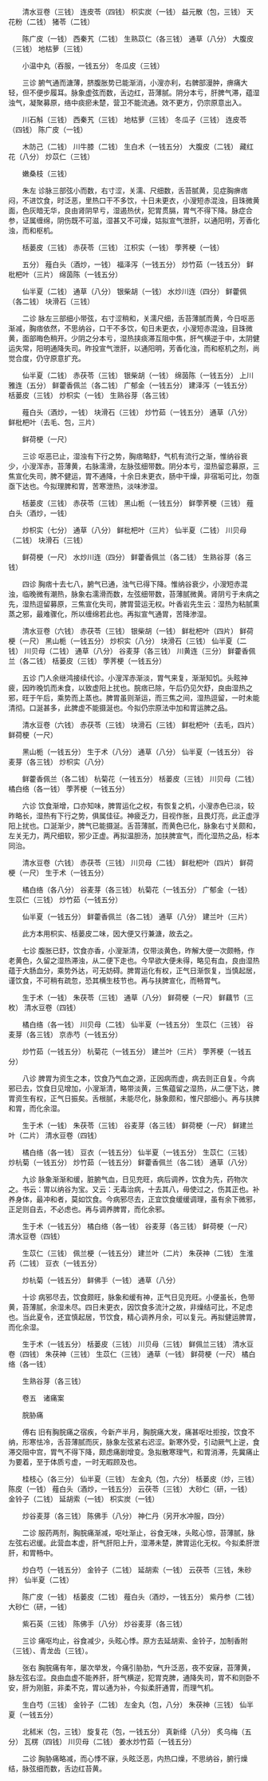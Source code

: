 <!-- { "loadSidebar": true } -->
　　清水豆卷（三钱） 连皮苓（四钱） 枳实炭（一钱） 益元散（包，三钱） 天花粉（二钱） 猪苓（二钱）

　　陈广皮（一钱） 西秦艽（二钱） 生熟苡仁（各三钱） 通草（八分） 大腹皮（三钱） 地枯萝（三钱）

　　小温中丸（吞服，一钱五分） 冬瓜皮（三钱）

　　三诊 腑气通而溏薄，脐腹胀势已能渐消，小溲亦利，右髀部漫肿，痹痛大轻，但不便步履耳。脉象虚弦而数，舌边红，苔薄腻。阴分本亏，肝脾气滞，蕴湿浊气，凝聚募原，络中痰瘀未楚，营卫不能流通。效不更方，仍宗原意出入。

　　川石斛（三钱） 西秦艽（三钱） 地枯萝（三钱） 冬瓜子（三钱） 连皮苓（四钱） 陈广皮（一钱）

　　木防己（二钱） 川牛膝（二钱） 生白术（一钱五分） 大腹皮（二钱） 藏红花（八分） 炒苡仁（三钱）

　　嫩桑枝（三钱）

　　朱左 诊脉三部弦小而数，右寸涩，关濡、尺细数，舌苔腻黄，见症胸痹痞闷，不进饮食，时泛恶，里热口干不多饮，十日未更衣，小溲短赤混浊，目珠微黄面，色灰暗无华，良由肾阴早亏，湿遏热伏，犯胃贯膈，胃气不得下降。脉症合参，证属缠绵，阴伤既不可滋，湿甚又不可燥，姑拟宣气泄肝，以通阳明，芳香化浊，而和枢机。

　　栝蒌皮（三钱） 赤茯苓（三钱） 江枳实（一钱） 荸荠梗（一钱）

　　五分） 薤白头（酒炒，一钱） 福泽泻（一钱五分） 炒竹茹（一钱五分） 鲜枇杷叶（三片） 绵茵陈（一钱五分）

　　仙半夏（二钱） 通草（八分） 银柴胡（一钱） 水炒川连（四分） 鲜藿佩（各二钱） 块滑石（三钱）

　　二诊 脉左三部细小带弦，右寸涩稍和，关濡尺细，舌苔薄腻而黄，今日呕恶渐减，胸痞依然，不思纳谷，口干不多饮，旬日未更衣，小溲短赤混浊，目珠微黄，面部晦色稍开。少阴之分本亏，湿热挟痰滞互阻中焦，肝气横逆于中，太阴健运失常，阳明通降失司。昨投宣气泄肝，以通阳明，芳香化浊，而和枢机之剂，尚觉合度，仍守原意扩充。

　　仙半夏（二钱） 赤茯苓（三钱） 银柴胡（一钱） 绵茵陈（一钱五分） 上川雅连（五分） 鲜藿香佩兰（各二钱） 广郁金（一钱五分） 建泽泻（一钱五分） 栝蒌皮（三钱） 炒枳实（一钱） 生熟谷芽（各三钱）

　　薤白头（酒炒，一钱） 块滑石（三钱） 炒竹茹（一钱五分） 通草（八分） 鲜枇杷叶（去毛、包，三片）

　　鲜荷梗（一尺）

　　三诊 呕恶已止，湿浊有下行之势，胸痞略舒，气机有流行之渐，惟纳谷衰少，小溲浑赤，苔薄黄，右脉濡滑，左脉弦细带数。阴分本亏，湿热留恋募原，三焦宣化失司，脾不健运，胃不通降，十余日未更衣，肠中干燥，非宿垢可比，勿亟亟下达也。今拟理脾和胃，苦寒泄热，淡味渗湿。

　　栝蒌皮（三钱） 赤茯苓（三钱） 黑山栀（一钱五分） 鲜荸荠梗（三钱） 薤白头（酒炒，一钱）

　　炒枳实（七分） 通草（八分） 鲜枇杷叶（三片） 仙半夏（二钱） 川贝母（二钱） 块滑石（三钱）

　　鲜荷梗（一尺） 水炒川连（四分） 鲜藿香佩兰（各二钱） 生熟谷芽（各三钱）

　　四诊 胸痞十去七八，腑气已通，浊气已得下降。惟纳谷衰少，小溲短赤混浊，临晚微有潮热，脉象右濡滑而数，左弦细带数，苔薄腻微黄。肾阴亏于未病之先，湿热逗留募原，三焦宣化失司，脾胃营运无权。叶香岩先生云：湿热为粘腻熏蒸之邪，最难骤化，所以缠绵若此也。再拟宣气通胃，苦降渗湿。

　　清水豆卷（六钱） 赤茯苓（三钱） 银柴胡（一钱） 鲜枇杷叶（四片） 鲜荷梗（一尺） 黑山栀（一钱五分） 炒枳实（八分） 块滑石（三钱） 仙半夏（二钱） 川贝母（二钱） 通草（八分） 谷麦芽（各三钱） 川黄连（三分） 鲜藿香佩兰（各二钱） 栝蒌皮（三钱） 荸荠梗（一钱五分）

　　五诊 门人余继鸿接续代诊。小溲浑赤渐淡，胃气来复，渐渐知饥。头眩神疲，因昨晚饥而未食，以致虚阳上扰也。脘痞已除，午后仍见欠舒，良由湿热之邪，旺于午后，乘势而上蒸也。脾胃虽则渐运，而三焦之间，湿热逗留，一时未能清彻。口涎甚多，此脾虚不能摄涎也。今拟仍宗原法中加和胃运脾之品。

　　清水豆卷（六钱） 赤茯苓（三钱） 块滑石（三钱） 鲜枇杷叶（去毛，四片） 鲜荷梗（一尺）

　　黑山栀（一钱五分） 生于术（八分） 通草（八分） 仙半夏（一钱五分） 谷麦芽（各三钱） 炒枳实（八分）

　　鲜藿香佩兰（各二钱） 杭菊花（一钱五分） 栝蒌皮（三钱） 川贝母（二钱） 橘白络（各一钱） 荸荠梗（一钱五分）

　　六诊 饮食渐增，口亦知味，脾胃运化之权，有恢复之机，小溲赤色已淡，较昨略长，湿热有下行之势，俱属佳征。神疲乏力，目视作胀，且畏灯亮，此正虚浮阳上扰也。口涎渐少，脾气已能摄涎。舌苔薄腻，而黄色已化，脉象右寸关颇和，左关无力，两尺细软，邪少正虚。再拟温胆汤，加扶脾宣气，而化湿热之品，标本同治。

　　清水豆卷（六钱） 赤茯苓（三钱） 川贝母（二钱） 鲜枇杷叶（四片） 鲜荷梗（一尺） 生于术（一钱五分）

　　橘白络（各八分） 谷麦芽（各三钱） 杭菊花（一钱五分） 广郁金（一钱） 生苡仁（三钱） 炒竹茹（一钱五分）

　　仙半夏（一钱五分） 鲜藿香佩兰（各二钱） 通草（八分） 建兰叶（三片）

　　此方本用枳实、栝蒌皮二味，因大便又行兼溏，故去之。

　　七诊 腹胀已舒，饮食亦香，小溲渐清，仅带淡黄色，昨解大便一次颇畅，作老黄色，久留之湿热滞浊，从二便下走也。今早欲大便未得，略见有血，良由湿热蕴于大肠血分，乘势外达，可无妨碍。脾胃运化有权，正气日渐恢复，当慎起居，谨饮食，不可稍有疏忽，恐其横生枝节也。再与扶脾宣化，而畅胃气。

　　生于术（一钱） 朱茯苓（三钱） 通草（八分） 鲜荷梗（一尺） 鲜藕节（三枚） 清水豆卷（四钱）

　　橘白络（各一钱） 川贝母（二钱） 仙半夏（一钱五分） 生苡仁（三钱） 谷麦芽（各三钱） 京赤芍（一钱五分）

　　炒竹茹（一钱五分） 杭菊花（一钱五分） 建兰叶（三片） 荸荠梗（一钱五分）

　　八诊 脾胃为资生之本，饮食乃气血之源，正因病而虚，病去则正自复。今病邪已去，饮食日见增加，小溲渐清，略带淡黄，三焦蕴留之湿热，从二便下达，脾胃资生有权，正气日振矣。舌根腻，未能尽化，脉象颇和，惟尺部细小。再与扶脾和胃，而化余湿。

　　生于术（一钱） 朱茯苓（三钱） 谷麦芽（各三钱） 鲜荷梗（一尺） 鲜建兰叶（二片） 清水豆卷（四钱）

　　橘白络（各一钱） 豆衣（一钱五分） 仙半夏（一钱五分） 生苡仁（三钱） 炒杭菊（一钱五分） 炒竹茹（一钱五分） 鲜藿香佩兰（各二钱） 通草（八分）

　　九诊 脉象渐渐和缓，脏腑气血，日见充旺，病后调养，饮食为先，药物次之。书云：胃以纳谷为宝。又云：无毒治病，十去其八，毋使过之，伤其正也。补养身体，最冲和者，莫如饮食。今病邪尽去，正宜饮食缓缓调理，虽有余下微邪，正足则自去，不必虑也。再与调养脾胃，而化余邪。

　　生于术（一钱五分） 橘白络（各一钱） 谷麦芽（各三钱） 鲜荷梗（一尺） 清水豆卷（四钱）

　　生苡仁（三钱） 佩兰梗（一钱五分） 建兰叶（二片） 朱茯神（二钱） 生淮药（二钱） 豆衣（一钱五分）

　　炒杭菊（一钱五分） 鲜佛手（一钱） 通草（八分）

　　十诊 病邪尽去，饮食颇旺，脉象和缓有神，正气日见充旺。小便虽长，色带黄，苔薄腻，余湿未尽。四日未更衣，因饮食多流汁之故，非燥结可比，不足虑也。当此夏令，还宜慎起居，节饮食，精心调养月余，可以复元。再拟健运脾胃，而化余湿。

　　生于术（一钱五分） 栝蒌皮（三钱） 川贝母（三钱） 鲜佩兰三钱） 清水豆卷（四钱） 朱茯神（三钱） 生苡仁（三钱） 通草（一钱） 鲜荷梗（一尺） 橘白络（各一钱）

　　生熟谷芽（各三钱）

　　卷五　诸痛案

　　脘胁痛

　　傅右 旧有胸脘痛之宿疾，今新产半月，胸脘痛大发，痛甚呕吐拒按，饮食不纳，形寒怯冷，舌苔薄腻而灰，脉象左弦紧右迟涩。新寒外受，引动厥气上逆，食滞交阻中宫，胃气不得下降，颇虑痛剧增变。急拟散寒理气，和胃消滞，先冀痛止为要着，至于体质亏虚，一时无暇顾及也。

　　桂枝心（各三分） 仙半夏（三钱） 左金丸（包，六分） 栝蒌皮（炒，三钱） 陈皮（一钱） 薤白头（酒炒，一钱五分） 云茯苓（三钱） 大砂仁（研，一钱） 金铃子（二钱） 延胡索（一钱） 枳实炭（一钱）

　　炒谷麦芽（各三钱） 陈佛手（八分） 神仁丹（另开水冲服，四分）

　　二诊 服药两剂，胸脘痛渐减，呕吐渐止，谷食无味，头眩心惊，苔薄腻，脉左弦右迟缓。此营血本虚，肝气肝阳上升，湿滞未楚，脾胃运化无权。今拟柔肝泄肝，和胃畅中。

　　炒白芍（一钱五分） 金铃子（二钱） 延胡索（一钱） 云茯苓（三钱，朱砂拌） 仙半夏（二钱）

　　陈广皮（一钱） 栝蒌皮（二钱） 薤白头（酒炒，一钱五分） 紫丹参（二钱） 大砂仁（研，一钱）

　　紫石英（三钱） 陈佛手（八分） 炒谷麦芽（各三钱）

　　三诊 痛呕均止，谷食减少，头眩心悸。原方去延胡索、金铃子，加制香附（三钱）、青龙齿（三钱）。

　　张右 胸脘痛有年，屡次举发，今痛引胁肋，气升泛恶，夜不安寐，苔薄黄，脉左弦右涩。良由血虚不能养肝，肝气横逆，犯胃克脾，通降失司，胃不和则卧不安，肝为刚脏，非柔不克，胃以通为补，今拟柔肝通胃，而理气机。

　　生白芍（三钱） 金铃子（二钱） 左金丸（包，八分） 朱茯神（三钱） 仙半夏（一钱五分）

　　北秫米（包，三钱） 旋复花（包，一钱五分） 真新绛（八分） 炙乌梅（五分） 瓦楞（四钱） 川贝母（二钱） 姜水炒竹茹（一钱五分）

　　二诊 胸胁痛略减，而心悸不寐，头眩泛恶，内热口燥，不思纳谷，腑行燥结，脉弦细而数，舌边红苔黄。

